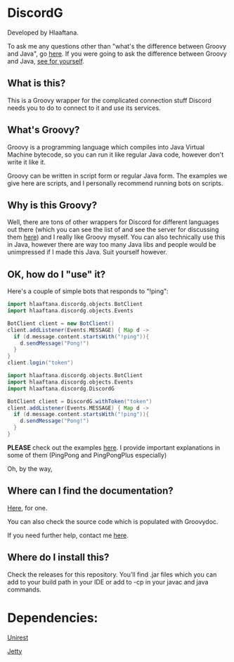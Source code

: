 # DiscordG
Developed by Hlaaftana.

To ask me any questions other than "what's the difference between Groovy and Java", go [here](https://discord.gg/0SBTUU1wZTUMeVC4). If you were going to ask the difference between Groovy and Java, [see for yourself](http://www.vogella.com/tutorials/Groovy/article.html).

## What is this?
This is a Groovy wrapper for the complicated connection stuff Discord needs you to do to connect to it and use its services.

## What's Groovy?
Groovy is a programming language which compiles into Java Virtual Machine bytecode, so you can run it like regular Java code, however don't write it like it.

Groovy can be written in script form or regular Java form. The examples we give here are scripts, and I personally recommend running bots on scripts.

## Why is this Groovy?
Well, there are tons of other wrappers for Discord for different languages out there (which you can see the list of and see the server for discussing them [here](https://www.reddit.com/r/discordapp/comments/3hgipw/unofficial_discord_api_server_reverse_engineering/))
and I really like Groovy myself. You can also technically use this in Java, however there are way too many Java libs and people would be unimpressed if I made this Java. Suit yourself however.

## OK, how do I "use" it?
Here's a couple of simple bots that responds to "!ping":

```groovy
import hlaaftana.discordg.objects.BotClient
import hlaaftana.discordg.objects.Events

BotClient client = new BotClient()
client.addListener(Events.MESSAGE) { Map d ->
  if (d.message.content.startsWith("!ping")){
    d.sendMessage("Pong!")
  }
}
client.login("token")
```

```groovy
import hlaaftana.discordg.objects.BotClient
import hlaaftana.discordg.objects.Events
import hlaaftana.discordg.DiscordG

BotClient client = DiscordG.withToken("token")
client.addListener(Events.MESSAGE) { Map d ->
  if (d.message.content.startsWith("!ping")){
    d.sendMessage("Pong!")
  }
}
```

**PLEASE** check out the examples [here](https://github.com/hlaaftana/DiscordG/tree/master/examples). I provide important explanations in some of them (PingPong and PingPongPlus especially)

Oh, by the way,

## Where can I find the documentation?
[Here](http://hlaaftana.ml/discordg/docs/), for one.

You can also check the source code which is populated with Groovydoc.

If you need further help, contact me [here](https://discord.gg/0SBTUU1wZTUMeVC4).

## Where do I install this?
Check the releases for this repository. You'll find .jar files which you can add to your build path in your IDE or add to -cp in your javac and java commands.

# Dependencies:

[Unirest](http://unirest.io/java.html)

[Jetty](http://www.eclipse.org/jetty/)